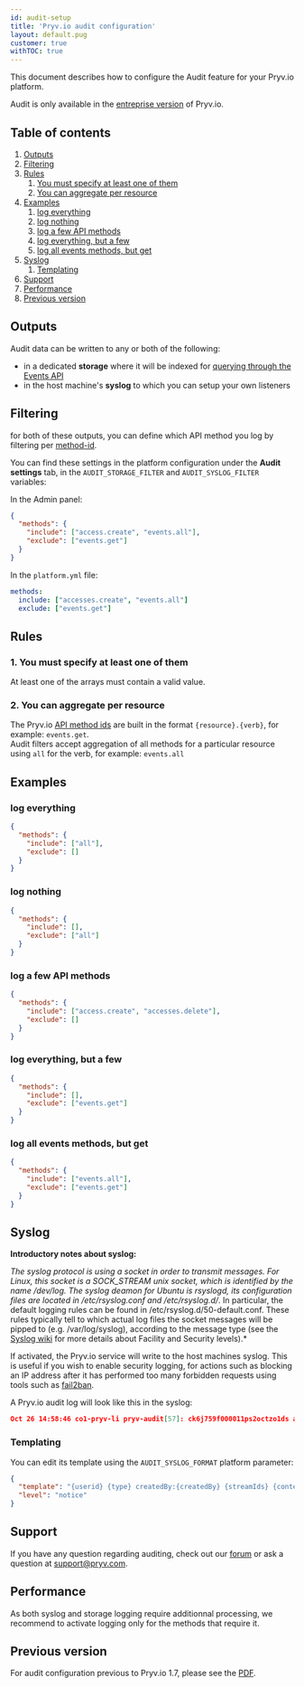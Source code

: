 ```yaml
---
id: audit-setup
title: 'Pryv.io audit configuration'
layout: default.pug
customer: true
withTOC: true
---
```


This document describes how to configure the Audit feature for your Pryv.io platform.

Audit is only available in the [entreprise version](/concepts/#entreprise-license-open-source-license) of Pryv.io.


## Table of contents <!-- omit in toc -->

1. [Outputs](#outputs)
2. [Filtering](#filtering)
3. [Rules](#rules)
   1. [You must specify at least one of them](#1-you-must-specify-at-least-one-of-them)
   2. [You can aggregate per resource](#2-you-can-aggregate-per-resource)
4. [Examples](#examples)
   1. [log everything](#log-everything)
   2. [log nothing](#log-nothing)
   3. [log a few API methods](#log-a-few-api-methods)
   4. [log everything, but a few](#log-everything-but-a-few)
   5. [log all events methods, but get](#log-all-events-methods-but-get)
5. [Syslog](#syslog)
   1. [Templating](#templating)
6. [Support](#support)
7. [Performance](#performance)
8. [Previous version](#previous-version)


## Outputs

Audit data can be written to any or both of the following:

- in a dedicated **storage** where it will be indexed for [querying through the Events API](/guides/audit-logs/)
- in the host machine's **syslog** to which you can setup your own listeners


## Filtering

for both of these outputs, you can define which API method you log by filtering per [method-id](/reference/#method-ids).

You can find these settings in the platform configuration under the **Audit settings** tab, in the `AUDIT_STORAGE_FILTER` and `AUDIT_SYSLOG_FILTER` variables:

In the Admin panel:

```json
{
  "methods": {
    "include": ["access.create", "events.all"],
    "exclude": ["events.get"]
  }
}
```

In the `platform.yml` file:

```yaml
methods:
  include: ["accesses.create", "events.all"]
  exclude: ["events.get"]
```


## Rules

### 1. You must specify at least one of them

At least one of the arrays must contain a valid value.

### 2. You can aggregate per resource

The Pryv.io [API method ids](/reference/#method-ids) are built in the format `{resource}.{verb}`, for example: `events.get`.  
Audit filters accept aggregation of all methods for a particular resource using `all` for the verb, for example: `events.all`


## Examples

### log everything

```json
{
  "methods": {
    "include": ["all"],
    "exclude": []
  }
}
```

### log nothing

```json
{
  "methods": {
    "include": [],
    "exclude": ["all"]
  }
}
```

### log a few API methods

```json
{
  "methods": {
    "include": ["access.create", "accesses.delete"],
    "exclude": []
  }
}
```

### log everything, but a few

```json
{
  "methods": {
    "include": [],
    "exclude": ["events.get"]
  }
}
```

### log all events methods, but get

```json
{
  "methods": {
    "include": ["events.all"],
    "exclude": ["events.get"]
  }
}
```


## Syslog

**Introductory notes about syslog:**  

*The syslog protocol is using a socket in order to transmit messages. For Linux, this socket is a SOCK_STREAM unix socket, which is identified by the name /dev/log. The syslog deamon for Ubuntu is rsyslogd, its configuration files are located in /etc/rsyslog.conf and /etc/rsyslog.d/*. In particular, the default logging rules can be found in /etc/rsyslog.d/50-default.conf. These rules typically tell to which actual log files the socket messages will be pipped to (e.g. /var/log/syslog), according to the message type (see the [Syslog wiki](https://en.wikipedia.org/wiki/Syslog) for more details about Facility and Security levels).*

If activated, the Pryv.io service will write to the host machines syslog. This is useful if you wish to enable security logging, for actions such as blocking an IP address after it has performed too many forbidden requests using tools such as [fail2ban](https://www.fail2ban.org/wiki/index.php/Main_Page).

A Pryv.io audit log will look like this in the syslog:

```json
Oct 26 14:58:46 co1-pryv-li pryv-audit[57]: ck6j759f000011ps2octzo1ds audit-log/pryv-api createdBy:system ["access-ck6j78uj600011ss2neygkpub","action-events.get"] {"source":{"name":"http","ip":"85.5.192.175"},"action":"events.get","query":{"toTime":"9900000000","fromTime":"-9900000000","limit":"1","sortAscending":"true","state":"all"}}
```

### Templating

You can edit its template using the `AUDIT_SYSLOG_FORMAT` platform parameter:

```json
{
  "template": "{userid} {type} createdBy:{createdBy} {streamIds} {content}",
  "level": "notice"
}
```


## Support

If you have any question regarding auditing, check out our [forum](https://support.pryv.com/hc/en-us/community/topics) or ask a question at [support@pryv.com](mailto:support@pryv.com).


## Performance

As both syslog and storage logging require additionnal processing, we recommend to activate logging only for the methods that require it.


## Previous version

For audit configuration previous to Pryv.io 1.7, please see the [PDF](/assets/docs/20190718-pryv.io-audit-v5.pdf).
